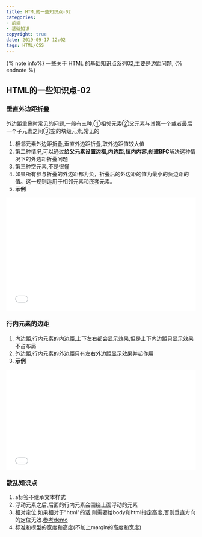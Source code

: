 ```yaml
---
title: HTML的一些知识点-02
categories: 
- 前端
- 基础知识
copyright: true
date: 2019-09-17 12:02
tags: HTML/CSS
---
```


{% note info%} 一些关于 HTML 的基础知识点系列02,主要是边距问题, {% endnote %}

<!-- more -->

## HTML的一些知识点-02

### 垂直外边距折叠

外边距重叠时常见的问题,一般有三种,①相邻元素②父元素与其第一个或者最后一个子元素之间③空的块级元素,常见的

1. 相邻元素外边距折叠,垂直外边距折叠,取外边距值较大值
2. 第二种情况,可以通过**给父元素设置边框,内边距,恒内内容,创建BFC**解决这种情况下的外边距折叠问题
3. 第三种空元素,不是很懂
4. 如果所有参与折叠的外边距都为负，折叠后的外边距的值为最小的负边距的值。这一规则适用于相邻元素和嵌套元素。
5. **示例**

<iframe height="300" style="width: 100%;" scrolling="no" title="外边距折叠" src="//codepen.io/wuzhidexiaoming/embed/NWKLdQP/?height=300&theme-id=37768&default-tab=html,result" frameborder="no" allowtransparency="true" allowfullscreen="true">
    See the Pen <a href='https://codepen.io/wuzhidexiaoming/pen/NWKLdQP/'>外边距折叠</a> by wuzhidexiaoming
    (<a href='https://codepen.io/wuzhidexiaoming'>@wuzhidexiaoming</a>) on <a href='https://codepen.io'>CodePen</a>.
</iframe>



### 行内元素的边距

1. 内边距,行内元素的内边距,上下左右都会显示效果,但是上下内边距只显示效果不占布局
2. 外边距,行内元素的外边距只有左右外边距显示效果并起作用
3. **示例**

<iframe height="265" style="width: 100%;" scrolling="no" title="行内元素的编剧问题" src="//codepen.io/wuzhidexiaoming/embed/wvwEJza/?height=265&theme-id=dark&default-tab=html,result" frameborder="no" allowtransparency="true" allowfullscreen="true">
     See the Pen <a href='https://codepen.io/wuzhidexiaoming/pen/wvwEJza/'>行内元素的编剧问题</a> by wuzhidexiaoming
     (<a href='https://codepen.io/wuzhidexiaoming'>@wuzhidexiaoming</a>) on <a href='https://codepen.io'>CodePen</a>.
   </iframe>

### 散乱知识点

1. a标签不继承文本样式
2. 浮动元素之后,后面的行内元素会围绕上面浮动的元素
3. 相对定位,如果相对于"html"的话,则需要给body和html指定高度,否则垂直方向的定位无效.[参考demo]([https://github.com/wuzhidexiaoming/bufanxueyuan/blob/master/WeekOne/Day4/work/00-%E5%B0%8F%E7%B1%B3banner%E6%A8%A1%E4%BB%BF.html](https://github.com/wuzhidexiaoming/bufanxueyuan/blob/master/WeekOne/Day4/work/00-小米banner模仿.html))
4. 标准和模型的宽度和高度(不加上margin的高度和宽度)
